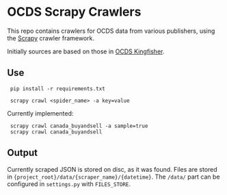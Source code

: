 # OCDS Scrapy Crawlers

This repo contains crawlers for OCDS data from various publishers, using the [Scrapy](https://scrapy.org/) crawler framework. 

Initially sources are based on those in [OCDS Kingfisher](https://github.com/open-contracting/kingfisher).

## Use
```
 pip install -r requirements.txt 

 scrapy crawl <spider_name> -a key=value
```
Currently implemented:

```
 scrapy crawl canada_buyandsell -a sample=true
 scrapy crawl canada_buyandsell
```

## Output

Currently scraped JSON is stored on disc, as it was found. Files are stored in `{project_root}/data/{scraper_name}/{datetime}`. The `/data/` part can be configured in `settings.py` with `FILES_STORE`.
